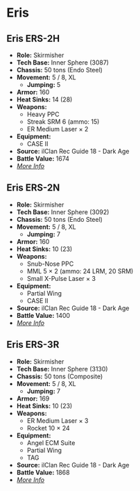 # Eris
## Eris ERS-2H
- **Role:** Skirmisher
- **Tech Base:** Inner Sphere (3087)
- **Chassis:** 50 tons (Endo Steel)
- **Movement:** 5 / 8, XL
  - **Jumping:** 5
- **Armor:** 160
- **Heat Sinks:** 14 (28)
- **Weapons:**
  - Heavy PPC
  - Streak SRM 6 (ammo: 15)
  - ER Medium Laser × 2
- **Equipment:**
  - CASE II
- **Source:** ilClan Rec Guide 18 - Dark Age
- **Battle Value:** 1674
- [*More Info*](eris/eris_ers-2h.md)

## Eris ERS-2N
- **Role:** Skirmisher
- **Tech Base:** Inner Sphere (3092)
- **Chassis:** 50 tons (Endo Steel)
- **Movement:** 5 / 8, XL
  - **Jumping:** 7
- **Armor:** 160
- **Heat Sinks:** 10 (23)
- **Weapons:**
  - Snub-Nose PPC
  - MML 5 × 2 (ammo: 24 LRM, 20 SRM)
  - Small X-Pulse Laser × 3
- **Equipment:**
  - Partial Wing
  - CASE II
- **Source:** ilClan Rec Guide 18 - Dark Age
- **Battle Value:** 1400
- [*More Info*](eris/eris_ers-2n.md)

## Eris ERS-3R
- **Role:** Skirmisher
- **Tech Base:** Inner Sphere (3130)
- **Chassis:** 50 tons (Composite)
- **Movement:** 5 / 8, XL
  - **Jumping:** 7
- **Armor:** 169
- **Heat Sinks:** 10 (23)
- **Weapons:**
  - ER Medium Laser × 3
  - Rocket 10 × 24
- **Equipment:**
  - Angel ECM Suite
  - Partial Wing
  - TAG
- **Source:** ilClan Rec Guide 18 - Dark Age
- **Battle Value:** 1868
- [*More Info*](eris/eris_ers-3r.md)

